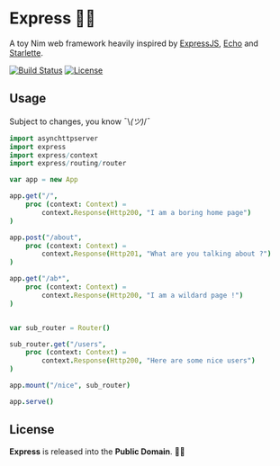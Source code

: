 
# Express 🚀🌘

A toy Nim web framework heavily inspired by [ExpressJS](https://expressjs.com/), [Echo](https://github.com/labstack/echo) and [Starlette](https://github.com/encode/starlette).


[![Build Status](https://api.travis-ci.org/ducdetronquito/express.svg?branch=master)](https://travis-ci.org/ducdetronquito/express) [![License](https://img.shields.io/badge/license-public%20domain-ff69b4.svg)](https://github.com/ducdetronquito/express#license)


## Usage

Subject to changes, you know ¯\\_(ツ)_/¯

```nim
import asynchttpserver
import express
import express/context
import express/routing/router

var app = new App

app.get("/",
    proc (context: Context) =
        context.Response(Http200, "I am a boring home page")
)

app.post("/about",
    proc (context: Context) =
        context.Response(Http201, "What are you talking about ?")
)

app.get("/ab*",
    proc (context: Context) =
        context.Response(Http200, "I am a wildard page !")
)


var sub_router = Router()

sub_router.get("/users",
    proc (context: Context) =
        context.Response(Http200, "Here are some nice users")
)

app.mount("/nice", sub_router)

app.serve()
```


## License

**Express** is released into the **Public Domain**. 🎉🍻
